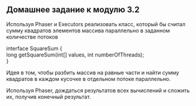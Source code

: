 **Домашнее задание к модулю 3.2**
---------------------
Используя Phaser и Executors реализовать класс, который бы считал сумму квадратов элементов массива параллельно в заданном количестве потоков

interface SquareSum {     
long getSquareSum(int[] values, int numberOfThreads);     
}

Идея в том, чтобы разбить массив на равные части и найти сумму квадратов в каждом кусочке в отдельном потоке параллельно.

Используя Phaser, дождаться результатов всех вычислений и сложить их, получив конечный результат.